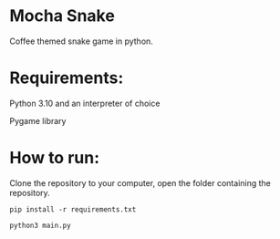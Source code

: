 # Mocha Snake
Coffee themed snake game in python.

# Requirements:
Python 3.10 and an interpreter of choice 

Pygame library

# How to run:
 Clone the repository to your computer, open the folder containing the repository.
 
 ```pip install -r requirements.txt```
 
 ```python3 main.py```
